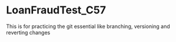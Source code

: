 # LoanFraudTest_C57
This is for practicing the git essential like branching, versioning and reverting changes

